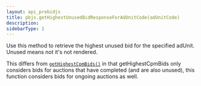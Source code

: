 ```yaml
---
layout: api_prebidjs
title: pbjs.getHighestUnusedBidResponseForAdUnitCode(adUnitCode)
description:
sidebarType: 1
---
```


Use this method to retrieve the highest unused bid for the specified adUnit. Unused means not it's not rendered.

This differs from [`getHighestCpmBids()`](/dev-docs/publisher-api-reference/getHighestCpmBids.html) in that getHighestCpmBids only considers bids for auctions that have completed (and are also unused), this function considers bids for ongoing auctions as well.
